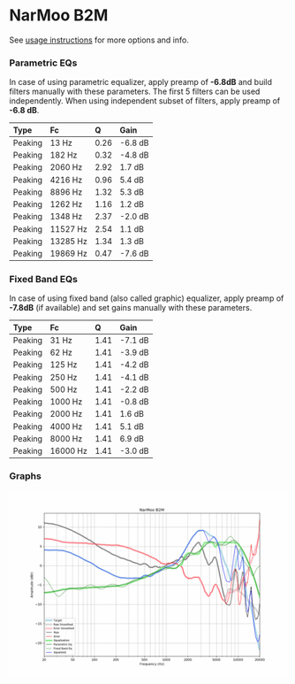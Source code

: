 # NarMoo B2M
See [usage instructions](https://github.com/jaakkopasanen/AutoEq#usage) for more options and info.

### Parametric EQs
In case of using parametric equalizer, apply preamp of **-6.8dB** and build filters manually
with these parameters. The first 5 filters can be used independently.
When using independent subset of filters, apply preamp of **-6.8 dB**.

| Type    | Fc       |    Q | Gain    |
|:--------|:---------|:-----|:--------|
| Peaking | 13 Hz    | 0.26 | -6.8 dB |
| Peaking | 182 Hz   | 0.32 | -4.8 dB |
| Peaking | 2060 Hz  | 2.92 | 1.7 dB  |
| Peaking | 4216 Hz  | 0.96 | 5.4 dB  |
| Peaking | 8896 Hz  | 1.32 | 5.3 dB  |
| Peaking | 1262 Hz  | 1.16 | 1.2 dB  |
| Peaking | 1348 Hz  | 2.37 | -2.0 dB |
| Peaking | 11527 Hz | 2.54 | 1.1 dB  |
| Peaking | 13285 Hz | 1.34 | 1.3 dB  |
| Peaking | 19869 Hz | 0.47 | -7.6 dB |

### Fixed Band EQs
In case of using fixed band (also called graphic) equalizer, apply preamp of **-7.8dB**
(if available) and set gains manually with these parameters.

| Type    | Fc       |    Q | Gain    |
|:--------|:---------|:-----|:--------|
| Peaking | 31 Hz    | 1.41 | -7.1 dB |
| Peaking | 62 Hz    | 1.41 | -3.9 dB |
| Peaking | 125 Hz   | 1.41 | -4.2 dB |
| Peaking | 250 Hz   | 1.41 | -4.1 dB |
| Peaking | 500 Hz   | 1.41 | -2.2 dB |
| Peaking | 1000 Hz  | 1.41 | -0.8 dB |
| Peaking | 2000 Hz  | 1.41 | 1.6 dB  |
| Peaking | 4000 Hz  | 1.41 | 5.1 dB  |
| Peaking | 8000 Hz  | 1.41 | 6.9 dB  |
| Peaking | 16000 Hz | 1.41 | -3.0 dB |

### Graphs
![](./NarMoo%20B2M.png)